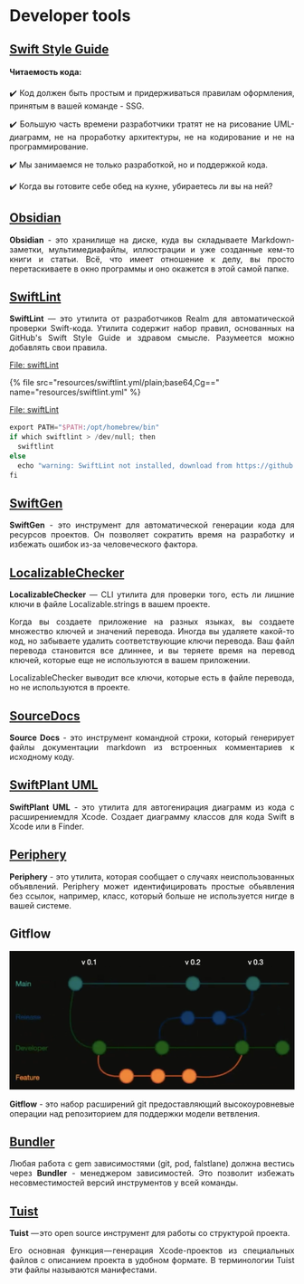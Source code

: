 # Developer tools

## [Swift Style Guide](https://github.com/logunkov/skills/blob/main/swift/swift_Style_Guide.md)
#### Читаемость кода:
<p align="justify"><font>✔️ </font>Код должен быть простым и придерживаться правилам оформления, принятым в вашей команде - SSG.</p>
<p align="justify"><font>✔️ </font>Большую часть времени разработчики тратят не на рисование UML-диаграмм, не на проработку архитектуры, не на кодирование и не на программирование.</p>
<p align="justify"><font>✔️ </font>Мы занимаемся не только разработкой, но и поддержкой кода.</p>
<p align="justify"><font>✔️ </font>Когда вы готовите себе обед на кухне, убираетесь ли вы на ней?</p>

## [Obsidian](https://obsidian.md)
<p align="justify"><b>Obsidian</b> - это хранилище на диске, куда вы складываете Markdown-заметки, мультимедиафайлы, иллюстрации и уже созданные кем-то книги и статьи. Всё, что имеет отношение к делу, вы просто перетаскиваете в окно программы и оно окажется в этой самой папке.</p>

## [SwiftLint](https://github.com/realm/SwiftLint)
<p align="justify"><b>SwiftLint</b> — это утилита от разработчиков Realm для автоматической проверки Swift-кода. Утилита содержит набор правил, основанных на GitHub's Swift Style Guide и здравом смысле. Разумеется можно добавлять свои правила.</p>

[File: swiftLint](resources/swiftlint.yml) 

{% file src="resources/swiftlint.yml/plain;base64,Cg==" name="resources/swiftlint.yml" %}

[File: swiftLint](resources/swiftlint.yml) 




```swift
export PATH="$PATH:/opt/homebrew/bin"
if which swiftlint > /dev/null; then
  swiftlint
else
  echo "warning: SwiftLint not installed, download from https://github.com/realm/SwiftLint"
fi
```

## [SwiftGen](https://github.com/SwiftGen/SwiftGen)
<p align="justify"><b>SwiftGen</b> - это инструмент для автоматической генерации кода для ресурсов проектов. Он позволяет сократить время на разработку и избежать ошибок из-за человеческого фактора. </p>

## [LocalizableChecker](https://github.com/Jonathan-Gander/LocalizableChecker)
<p align="justify"><b>LocalizableChecker</b> — CLI утилита для проверки того, есть ли лишние ключи в файле Localizable.strings в вашем проекте.</p>
<p align="justify">Когда вы создаете приложение на разных языках, вы создаете множество ключей и значений перевода. Иногда вы удаляете какой-то код, но забываете удалить соответствующие ключи перевода. Ваш файл перевода становится все длиннее, и вы теряете время на перевод ключей, которые еще не используются в вашем приложении.</p>
<p align="justify">LocalizableChecker выводит все ключи, которые есть в файле перевода, но не используются в проекте.</p>

## [SourceDocs](https://github.com/SourceDocs/SourceDocs)
<p align="justify"><b>Source Docs</b> - это инструмент командной строки, который генерирует файлы документации markdown из встроенных комментариев к исходному коду.</p>

## [SwiftPlant UML](https://github.com/MarcoEidinger/SwiftPlantUML-Xcode-Extension)
<p align="justify"><b>SwiftPlant UML</b> - это утилита для автогенирация диаграмм из кода с расширениемдля Xcode. Создает диаграмму классов для кода Swift в Xcode или в Finder.</p>

## [Periphery](https://github.com/peripheryapp/periphery)
<p align="justify"><b>Periphery</b> - это утилита, которая сообщает о случаях неиспользованных объявлений. Periphery может идентифицировать простые обьявления без ссылок, например, класс, который больше не используется нигде в вашей системе.</p>

## Gitflow
![](resources/Gitflow.png)
<p align="justify"><b>Gitflow</b> - это набор расширений git предоставляющий высокоуровневые операции над репозиторием для поддержки модели ветвления.</p>

## [Bundler](https://bundler.io)
<p align="justify">Любая работа с gem зависимостями (git, pod, falstlane) должна вестись через <b>Bundler</b> - менеджером зависимостей. Это позволит избежать несовместимостей версий инструментов у всей команды.</p>

## [Tuist](https://github.com/tuist/tuist)
<p align="justify"><b>Tuist</b> — это open source инструмент для работы со структурой проекта.</p>
<p align="justify">Его основная функция — генерация Xcode-проектов из специальных файлов с описанием проекта в удобном формате. В терминологии Tuist эти файлы называются манифестами.</p>